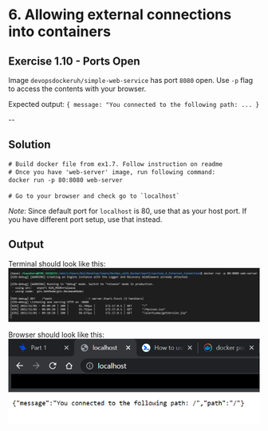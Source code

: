 # 6. Allowing external connections into containers

## Exercise 1.10 - Ports Open

Image `devopsdockeruh/simple-web-service` has port `8080` open. Use `-p` flag to access the contents with your browser.

Expected output: `{ message: "You connected to the following path: ... }`

--

## Solution

```docker
# Build docker file from ex1.7. Follow instruction on readme
# Once you have 'web-server' image, run following command:
docker run -p 80:8080 web-server

# Go to your browser and check go to `localhost`
```

_Note_: Since default port for `localhost` is 80, use that as your host port. If you have different port setup, use that instead.

## Output
Terminal should look like this:
![1.10 - Terminal Image](../img/e1.10.1.PNG)

Browser should look like this:
![1.10 - Browser Image](../img/e1.10.2.PNG)